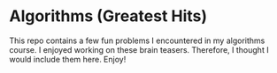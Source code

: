 # Algorithms (Greatest Hits)

This repo contains a few fun problems I encountered in my algorithms course. I enjoyed working on these brain teasers. Therefore, I thought I would include them here. Enjoy!
